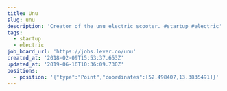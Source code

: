 ```yaml
---
title: Unu
slug: unu
description: 'Creator of the unu electric scooter. #startup #electric'
tags:
  - startup
  - electric
job_board_url: 'https://jobs.lever.co/unu'
created_at: '2018-02-09T15:53:37.653Z'
updated_at: '2019-06-16T10:36:09.730Z'
positions:
  - position: '{"type":"Point","coordinates":[52.498407,13.3835491]}'
---
```


